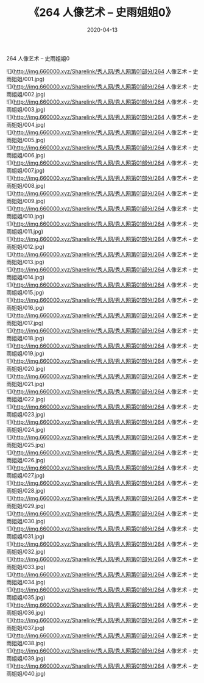 ﻿---
layout: post
title:  《264 人像艺术 – 史雨姐姐0》
date:   2020-04-13
img: http://img.660000.xyz/Sharelink/秀人网/秀人网第01部分/264 人像艺术 – 史雨姐姐0/000.jpg
categories: [美女, 清纯, 唯美]
---

264 人像艺术 – 史雨姐姐0

  ![](http://img.660000.xyz/Sharelink/秀人网/秀人网第01部分/264 人像艺术 – 史雨姐姐/001.jpg) <br> ![](http://img.660000.xyz/Sharelink/秀人网/秀人网第01部分/264 人像艺术 – 史雨姐姐/002.jpg) <br> ![](http://img.660000.xyz/Sharelink/秀人网/秀人网第01部分/264 人像艺术 – 史雨姐姐/003.jpg) <br> ![](http://img.660000.xyz/Sharelink/秀人网/秀人网第01部分/264 人像艺术 – 史雨姐姐/004.jpg) <br> ![](http://img.660000.xyz/Sharelink/秀人网/秀人网第01部分/264 人像艺术 – 史雨姐姐/005.jpg) <br> ![](http://img.660000.xyz/Sharelink/秀人网/秀人网第01部分/264 人像艺术 – 史雨姐姐/006.jpg) <br> ![](http://img.660000.xyz/Sharelink/秀人网/秀人网第01部分/264 人像艺术 – 史雨姐姐/007.jpg) <br> ![](http://img.660000.xyz/Sharelink/秀人网/秀人网第01部分/264 人像艺术 – 史雨姐姐/008.jpg) <br> ![](http://img.660000.xyz/Sharelink/秀人网/秀人网第01部分/264 人像艺术 – 史雨姐姐/009.jpg) <br> ![](http://img.660000.xyz/Sharelink/秀人网/秀人网第01部分/264 人像艺术 – 史雨姐姐/010.jpg) <br> ![](http://img.660000.xyz/Sharelink/秀人网/秀人网第01部分/264 人像艺术 – 史雨姐姐/011.jpg) <br> ![](http://img.660000.xyz/Sharelink/秀人网/秀人网第01部分/264 人像艺术 – 史雨姐姐/012.jpg) <br> ![](http://img.660000.xyz/Sharelink/秀人网/秀人网第01部分/264 人像艺术 – 史雨姐姐/013.jpg) <br> ![](http://img.660000.xyz/Sharelink/秀人网/秀人网第01部分/264 人像艺术 – 史雨姐姐/014.jpg) <br> ![](http://img.660000.xyz/Sharelink/秀人网/秀人网第01部分/264 人像艺术 – 史雨姐姐/015.jpg) <br> ![](http://img.660000.xyz/Sharelink/秀人网/秀人网第01部分/264 人像艺术 – 史雨姐姐/016.jpg) <br> ![](http://img.660000.xyz/Sharelink/秀人网/秀人网第01部分/264 人像艺术 – 史雨姐姐/017.jpg) <br> ![](http://img.660000.xyz/Sharelink/秀人网/秀人网第01部分/264 人像艺术 – 史雨姐姐/018.jpg) <br> ![](http://img.660000.xyz/Sharelink/秀人网/秀人网第01部分/264 人像艺术 – 史雨姐姐/019.jpg) <br> ![](http://img.660000.xyz/Sharelink/秀人网/秀人网第01部分/264 人像艺术 – 史雨姐姐/020.jpg) <br> ![](http://img.660000.xyz/Sharelink/秀人网/秀人网第01部分/264 人像艺术 – 史雨姐姐/021.jpg) <br> ![](http://img.660000.xyz/Sharelink/秀人网/秀人网第01部分/264 人像艺术 – 史雨姐姐/022.jpg) <br> ![](http://img.660000.xyz/Sharelink/秀人网/秀人网第01部分/264 人像艺术 – 史雨姐姐/023.jpg) <br> ![](http://img.660000.xyz/Sharelink/秀人网/秀人网第01部分/264 人像艺术 – 史雨姐姐/024.jpg) <br> ![](http://img.660000.xyz/Sharelink/秀人网/秀人网第01部分/264 人像艺术 – 史雨姐姐/025.jpg) <br> ![](http://img.660000.xyz/Sharelink/秀人网/秀人网第01部分/264 人像艺术 – 史雨姐姐/026.jpg) <br> ![](http://img.660000.xyz/Sharelink/秀人网/秀人网第01部分/264 人像艺术 – 史雨姐姐/027.jpg) <br> ![](http://img.660000.xyz/Sharelink/秀人网/秀人网第01部分/264 人像艺术 – 史雨姐姐/028.jpg) <br> ![](http://img.660000.xyz/Sharelink/秀人网/秀人网第01部分/264 人像艺术 – 史雨姐姐/029.jpg) <br> ![](http://img.660000.xyz/Sharelink/秀人网/秀人网第01部分/264 人像艺术 – 史雨姐姐/030.jpg) <br> ![](http://img.660000.xyz/Sharelink/秀人网/秀人网第01部分/264 人像艺术 – 史雨姐姐/031.jpg) <br> ![](http://img.660000.xyz/Sharelink/秀人网/秀人网第01部分/264 人像艺术 – 史雨姐姐/032.jpg) <br> ![](http://img.660000.xyz/Sharelink/秀人网/秀人网第01部分/264 人像艺术 – 史雨姐姐/033.jpg) <br> ![](http://img.660000.xyz/Sharelink/秀人网/秀人网第01部分/264 人像艺术 – 史雨姐姐/034.jpg) <br> ![](http://img.660000.xyz/Sharelink/秀人网/秀人网第01部分/264 人像艺术 – 史雨姐姐/035.jpg) <br> ![](http://img.660000.xyz/Sharelink/秀人网/秀人网第01部分/264 人像艺术 – 史雨姐姐/036.jpg) <br> ![](http://img.660000.xyz/Sharelink/秀人网/秀人网第01部分/264 人像艺术 – 史雨姐姐/037.jpg) <br> ![](http://img.660000.xyz/Sharelink/秀人网/秀人网第01部分/264 人像艺术 – 史雨姐姐/038.jpg) <br> ![](http://img.660000.xyz/Sharelink/秀人网/秀人网第01部分/264 人像艺术 – 史雨姐姐/039.jpg) <br> ![](http://img.660000.xyz/Sharelink/秀人网/秀人网第01部分/264 人像艺术 – 史雨姐姐/040.jpg) <br>